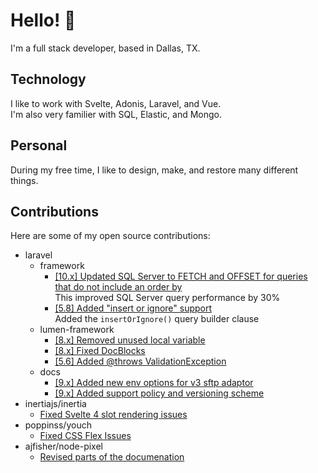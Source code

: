 # Hello! 👋

I'm a full stack developer, based in Dallas, TX. 

## Technology

I like to work with Svelte, Adonis, Laravel, and Vue.  
I'm also very familier with SQL, Elastic, and Mongo. 

## Personal

During my free time, I like to design, make, and restore many different things. 

## Contributions

Here are some of my open source contributions:

- laravel
  - framework
    - [[10.x] Updated SQL Server to FETCH and OFFSET for queries that do not include an order by](https://github.com/laravel/framework/pull/44937)  
This improved SQL Server query performance by 30% 
    - [[5.8] Added "insert or ignore" support](https://github.com/laravel/framework/pull/29639)  
Added the `insertOrIgnore()` query builder clause
  - lumen-framework
    - [[8.x] Removed unused local variable](https://github.com/laravel/lumen-framework/pull/1186)
    - [[8.x] Fixed DocBlocks](https://github.com/laravel/lumen-framework/pull/1187)
    - [[5.6] Added @throws ValidationException](https://github.com/laravel/lumen-framework/pull/732)
  - docs
    - [[9.x] Added new env options for v3 sftp adaptor](https://github.com/laravel/docs/pull/7757)
    - [[9.x] Added support policy and versioning scheme](https://github.com/laravel/lumen-docs/pull/198)
- inertiajs/inertia
  - [Fixed Svelte 4 slot rendering issues](https://github.com/inertiajs/inertia/pull/1763)
- poppinss/youch
  - [Fixed CSS Flex Issues](https://github.com/poppinss/youch/pull/54)
- ajfisher/node-pixel
  - [Revised parts of the documenation](https://github.com/ajfisher/node-pixel/pull/134)
